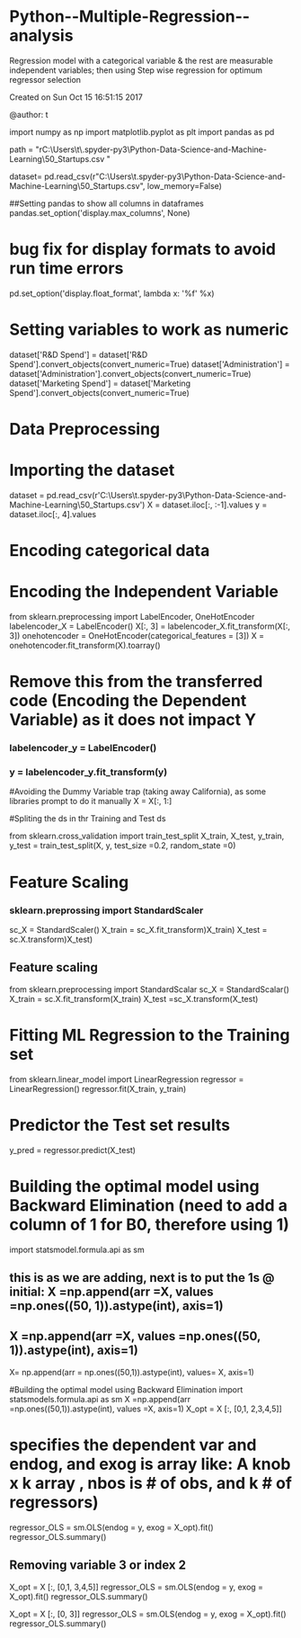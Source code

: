 # Python--Multiple-Regression--analysis
Regression model with a categorical variable &amp; the rest are measurable independent variables; then using Step wise regression for optimum regressor selection 

Created on Sun Oct 15 16:51:15 2017

@author: t

import numpy as np
import matplotlib.pyplot as plt
import pandas as pd

path =  "rC:\\Users\\t\\.spyder-py3\\Python-Data-Science-and-Machine-Learning\50_Startups.csv " 
 
dataset= pd.read_csv(r"C:\Users\t\.spyder-py3\Python-Data-Science-and-Machine-Learning\50_Startups.csv", low_memory=False)

##Setting pandas to show all columns in dataframes
pandas.set_option('display.max_columns', None)

# bug fix for display formats to avoid run time errors
pd.set_option('display.float_format', lambda x: '%f' %x)

# Setting variables to work as numeric
dataset['R&D Spend'] = dataset['R&D Spend'].convert_objects(convert_numeric=True)
dataset['Administration'] = dataset['Administration'].convert_objects(convert_numeric=True)
dataset['Marketing Spend'] = dataset['Marketing Spend'].convert_objects(convert_numeric=True) 

# Data Preprocessing

# Importing the dataset
dataset = pd.read_csv(r'C:\Users\t\.spyder-py3\Python-Data-Science-and-Machine-Learning\50_Startups.csv')
X = dataset.iloc[:, :-1].values
y = dataset.iloc[:, 4].values

# Encoding categorical data
# Encoding the Independent Variable

from sklearn.preprocessing import LabelEncoder, OneHotEncoder
labelencoder_X = LabelEncoder()
X[:, 3] = labelencoder_X.fit_transform(X[:, 3])
onehotencoder = OneHotEncoder(categorical_features = [3])
X = onehotencoder.fit_transform(X).toarray()

#  Remove this from the transferred code (Encoding the Dependent Variable) as it does not impact Y
###   labelencoder_y = LabelEncoder()
###  y = labelencoder_y.fit_transform(y)

#Avoiding the Dummy Variable trap  (taking away California), as some libraries prompt to do it manually
X = X[:, 1:]

#Spliting the ds in thr Training and Test ds
 
from  sklearn.cross_validation import train_test_split
X_train, X_test, y_train, y_test = train_test_split(X, y, test_size =0.2, random_state =0)
 
 # Feature Scaling
### sklearn.preprossing import StandardScaler
sc_X = StandardScaler()
X_train = sc_X.fit_transform)X_train)
X_test = sc.X.transform)X_test)

## Feature scaling 
from sklearn.preprocessing import StandardScalar
sc_X = StandardScalar()
X_train = sc.X.fit_transform(X_train)
X_test =sc_X.transform(X_test)

# Fitting ML Regression to the Training set
from sklearn.linear_model import LinearRegression
regressor = LinearRegression()
regressor.fit(X_train, y_train)

# Predictor the Test set results
y_pred = regressor.predict(X_test)

# Building the optimal model using Backward Elimination (need to add a column of 1 for B0, therefore using 1)
import statsmodel.formula.api as sm
## this is as we are adding, next is to put the 1s @ initial: X =np.append(arr =X, values =np.ones((50, 1)).astype(int), axis=1)
## X =np.append(arr =X, values =np.ones((50, 1)).astype(int), axis=1)
X= np.append(arr = np.ones((50,1)).astype(int), values= X, axis=1)

#Building the optimal model using Backward Elimination
import statsmodels.formula.api as sm
X =np.append(arr =np.ones((50,1)).astype(int), values =X,  axis=1)
X_opt = X [:, [0,1, 2,3,4,5]]
# specifies the dependent var and endog, and exog is array like: A knob x k array , nbos is # of obs, and k # of regressors)
regressor_OLS = sm.OLS(endog = y, exog = X_opt).fit()
regressor_OLS.summary()

## Removing variable 3 or index 2
X_opt = X [:, [0,1, 3,4,5]]
regressor_OLS = sm.OLS(endog = y, exog = X_opt).fit()
regressor_OLS.summary()

X_opt = X [:, [0, 3]]
regressor_OLS = sm.OLS(endog = y, exog = X_opt).fit()
regressor_OLS.summary()
